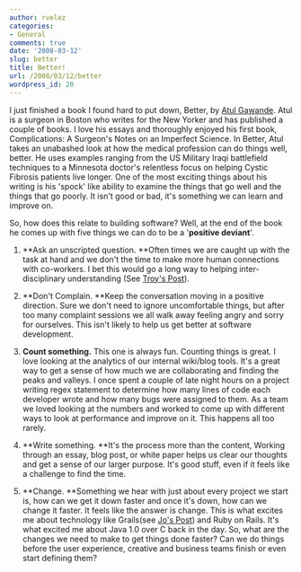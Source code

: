 ```yaml
---
author: rvelez
categories:
- General
comments: true
date: '2008-03-12'
slug: better
title: Better!
url: /2008/03/12/better
wordpress_id: 20
---
```



I just finished a book I found hard to put down, Better, by [Atul Gawande](http://gawande.com/). Atul is a surgeon in Boston who writes for the New Yorker and has published a couple of books. I love his essays and thoroughly enjoyed his first book, Complications: A Surgeon's Notes on an Imperfect Science. In Better, Atul takes an unabashed look at how the medical profession can do things well, better. He uses examples ranging from the US Military Iraqi battlefield techniques to a Minnesota doctor's relentless focus on helping Cystic Fibrosis patients live longer. One of the most exciting things about his writing is his 'spock' like ability to examine the things that go well and the things that go poorly. It isn't good or bad, it's something we can learn and improve on.

 

So, how does this relate to building software? Well, at the end of the book he comes up with five things we can do to be a '**positive deviant**'.

 

  
  1. **Ask an unscripted question. **Often times we are caught up with the task at hand and we don't the time to make more human connections with co-workers. I bet this would go a long way to helping inter-disciplinary understanding (See [Troy's Post](http://technology.avenuea-razorfish.com/2008/03/01/fading-the-techcreative-line/)).
   
  2. **Don't Complain. **Keep the conversation moving in a positive direction. Sure we don't need to ignore uncomfortable things, but after too many complaint sessions we all walk away feeling angry and sorry for ourselves. This isn't likely to help us get better at software development.
   
  3. **Count something.** This one is always fun. Counting things is great. I love looking at the analytics of our internal wiki/blog tools. It's a great way to get a sense of how much we are collaborating and finding the peaks and valleys. I once spent a couple of late night hours on a project writing regex statement to determine how many lines of code each developer wrote and how many bugs were assigned to them. As a team we loved looking at the numbers and worked to come up with different ways to look at performance and improve on it. This happens all too rarely.
   
  4. **Write something. **It's the process more than the content, Working through an essay, blog post, or white paper helps us clear our thoughts and get a sense of our larger purpose. It's good stuff, even if it feels like a challenge to find the time.
   
  5. **Change. **Something we hear with just about every project we start is, how can we get it down faster and once it's down, how can we change it faster. It feels like the answer is change. This is what excites me about technology like Grails(see [Jo's Post](http://technology.avenuea-razorfish.com/2008/03/07/introducing-grails/)) and Ruby on Rails. It's what excited me about Java 1.0 over C back in the day. So, what are the changes we need to make to get things done faster? Can we do things before the user experience, creative and business teams finish or even start defining them? 
